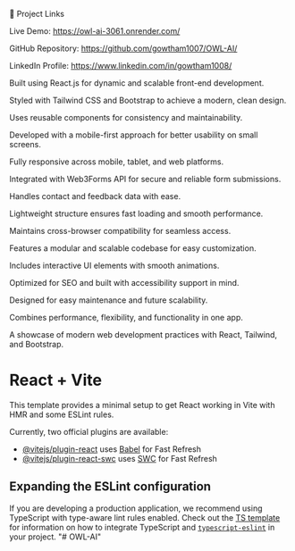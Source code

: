 
🔗 Project Links

Live Demo: https://owl-ai-3061.onrender.com/

GitHub Repository: https://github.com/gowtham1007/OWL-AI/

LinkedIn Profile: https://www.linkedin.com/in/gowtham1008/


Built using React.js for dynamic and scalable front-end development.

Styled with Tailwind CSS and Bootstrap to achieve a modern, clean design.

Uses reusable components for consistency and maintainability.

Developed with a mobile-first approach for better usability on small screens.

Fully responsive across mobile, tablet, and web platforms.

Integrated with Web3Forms API for secure and reliable form submissions.

Handles contact and feedback data with ease.

Lightweight structure ensures fast loading and smooth performance.

Maintains cross-browser compatibility for seamless access.

Features a modular and scalable codebase for easy customization.

Includes interactive UI elements with smooth animations.

Optimized for SEO and built with accessibility support in mind.

Designed for easy maintenance and future scalability.

Combines performance, flexibility, and functionality in one app.

A showcase of modern web development practices with React, Tailwind, and Bootstrap.








# React + Vite

This template provides a minimal setup to get React working in Vite with HMR and some ESLint rules.

Currently, two official plugins are available:

- [@vitejs/plugin-react](https://github.com/vitejs/vite-plugin-react/blob/main/packages/plugin-react) uses [Babel](https://babeljs.io/) for Fast Refresh
- [@vitejs/plugin-react-swc](https://github.com/vitejs/vite-plugin-react/blob/main/packages/plugin-react-swc) uses [SWC](https://swc.rs/) for Fast Refresh

## Expanding the ESLint configuration

If you are developing a production application, we recommend using TypeScript with type-aware lint rules enabled. Check out the [TS template](https://github.com/vitejs/vite/tree/main/packages/create-vite/template-react-ts) for information on how to integrate TypeScript and [`typescript-eslint`](https://typescript-eslint.io) in your project.
"# OWL-AI" 
